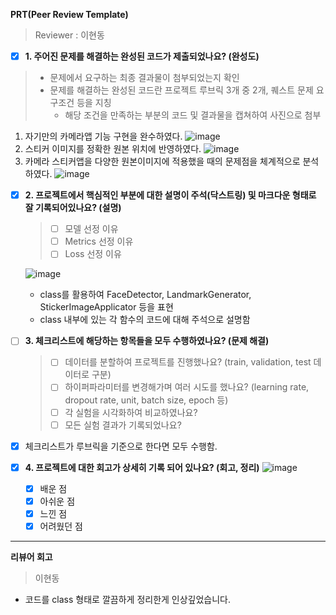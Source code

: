 **PRT(Peer Review Template)**
> Reviewer : 이현동

- [x]  **1. 주어진 문제를 해결하는 완성된 코드가 제출되었나요? (완성도)**
  > - 문제에서 요구하는 최종 결과물이 첨부되었는지 확인
  > - 문제를 해결하는 완성된 코드란 프로젝트 루브릭 3개 중 2개, 퀘스트 문제 요구조건 등을 지칭  
  >    - 해당 조건을 만족하는 부분의 코드 및 결과물을 캡쳐하여 사진으로 첨부
  1. 자기만의 카메라앱 기능 구현을 완수하였다.
     ![image](https://github.com/DevHDL/aiffel-research/assets/163500244/bd0d0938-f39a-4cf1-9f8e-1d3a059e07b8)
  2. 스티커 이미지를 정확한 원본 위치에 반영하였다.
     ![image](https://github.com/DevHDL/aiffel-research/assets/163500244/6adbd7e4-a376-46bc-8f86-0dff87a02d46)
  3. 카메라 스티커앱을 다양한 원본이미지에 적용했을 때의 문제점을 체계적으로 분석하였다.
    ![image](https://github.com/DevHDL/aiffel-research/assets/163500244/2ea2f9d6-779d-487a-b098-5f7aa7a502e2)

- [x]  **2. 프로젝트에서 핵심적인 부분에 대한 설명이 주석(닥스트링) 및 마크다운 형태로 잘 기록되어있나요? (설명)**
    > - [ ]  모델 선정 이유
    > - [ ]  Metrics 선정 이유
    > - [ ]  Loss 선정 이유  
    
    ![image](https://github.com/DevHDL/aiffel-research/assets/163500244/9d3d8690-a8b9-429f-86aa-a883c3e3784a)
    - class를 활용하여 FaceDetector, LandmarkGenerator, StickerImageApplicator 등을 표현
    - class 내부에 있는 각 함수의 코드에 대해 주석으로 설명함
- [ ]  **3. 체크리스트에 해당하는 항목들을 모두 수행하였나요? (문제 해결)**
    > - [ ]  데이터를 분할하여 프로젝트를 진행했나요? (train, validation, test 데이터로 구분)
    > - [ ]  하이퍼파라미터를 변경해가며 여러 시도를 했나요? (learning rate, dropout rate, unit, batch size, epoch 등)
    > - [ ]  각 실험을 시각화하여 비교하였나요?
    > - [ ]  모든 실험 결과가 기록되었나요?

  - [x] 체크리스트가 루브릭을 기준으로 한다면 모두 수행함.  
        
- [x]  **4. 프로젝트에 대한 회고가 상세히 기록 되어 있나요? (회고, 정리)**
     ![image](https://github.com/DevHDL/aiffel-research/assets/163500244/a80a5ff6-d5b2-475c-a401-53d43b7a661f)
    - [x]  배운 점
    - [x]  아쉬운 점
    - [x]  느낀 점
    - [x]  어려웠던 점
     
---

**리뷰어 회고**
> 이현동

- 코드를 class 형태로 깔끔하게 정리한게 인상깊었습니다.
